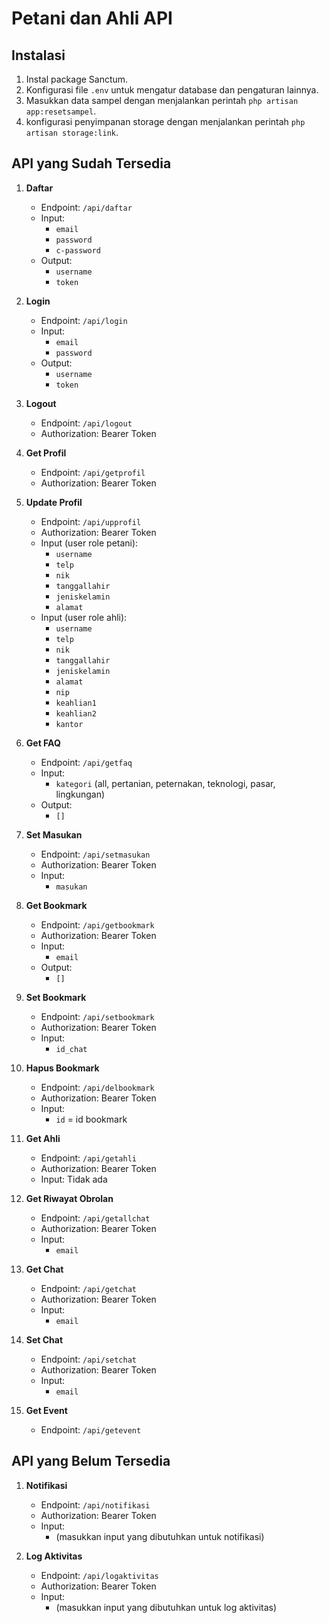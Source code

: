 # Petani dan Ahli API

## Instalasi

1. Instal package Sanctum.
2. Konfigurasi file `.env` untuk mengatur database dan pengaturan lainnya.
3. Masukkan data sampel dengan menjalankan perintah `php artisan app:resetsampel`.
4. konfigurasi penyimpanan storage dengan menjalankan perintah `php artisan storage:link`.

## API yang Sudah Tersedia

1. **Daftar**

    - Endpoint: `/api/daftar`
    - Input:
        - `email`
        - `password`
        - `c-password`
    - Output:
        - `username`
        - `token`

2. **Login**

    - Endpoint: `/api/login`
    - Input:
        - `email`
        - `password`
    - Output:
        - `username`
        - `token`

3. **Logout**

    - Endpoint: `/api/logout`
    - Authorization: Bearer Token

4. **Get Profil**

    - Endpoint: `/api/getprofil`
    - Authorization: Bearer Token

5. **Update Profil**

    - Endpoint: `/api/upprofil`
    - Authorization: Bearer Token
    - Input (user role petani):
        - `username`
        - `telp`
        - `nik`
        - `tanggallahir`
        - `jeniskelamin`
        - `alamat`
    - Input (user role ahli):
        - `username`
        - `telp`
        - `nik`
        - `tanggallahir`
        - `jeniskelamin`
        - `alamat`
        - `nip`
        - `keahlian1`
        - `keahlian2`
        - `kantor`

6. **Get FAQ**

    - Endpoint: `/api/getfaq`
    - Input:
        - `kategori` (all, pertanian, peternakan, teknologi, pasar, lingkungan)
    - Output:
        - `[]`

7. **Set Masukan**

    - Endpoint: `/api/setmasukan`
    - Authorization: Bearer Token
    - Input:
        - `masukan`

8. **Get Bookmark**

    - Endpoint: `/api/getbookmark`
    - Authorization: Bearer Token
    - Input:
        - `email`
    - Output:
        - `[]`

9. **Set Bookmark**

    - Endpoint: `/api/setbookmark`
    - Authorization: Bearer Token
    - Input:
        - `id_chat`

10. **Hapus Bookmark**

    - Endpoint: `/api/delbookmark`
    - Authorization: Bearer Token
    - Input:
        - `id` = id bookmark

11. **Get Ahli**

    - Endpoint: `/api/getahli`
    - Authorization: Bearer Token
    - Input: Tidak ada

12. **Get Riwayat Obrolan**

    - Endpoint: `/api/getallchat`
    - Authorization: Bearer Token
    - Input:
        - `email`

13. **Get Chat**

    - Endpoint: `/api/getchat`
    - Authorization: Bearer Token
    - Input:
        - `email`

14. **Set Chat**

    - Endpoint: `/api/setchat`
    - Authorization: Bearer Token
    - Input:
        - `email`

15. **Get Event**

    - Endpoint: `/api/getevent`

## API yang Belum Tersedia

1. **Notifikasi**

    - Endpoint: `/api/notifikasi`
    - Authorization: Bearer Token
    - Input:
        - (masukkan input yang dibutuhkan untuk notifikasi)

2. **Log Aktivitas**
    - Endpoint: `/api/logaktivitas`
    - Authorization: Bearer Token
    - Input:
        - (masukkan input yang dibutuhkan untuk log aktivitas)
